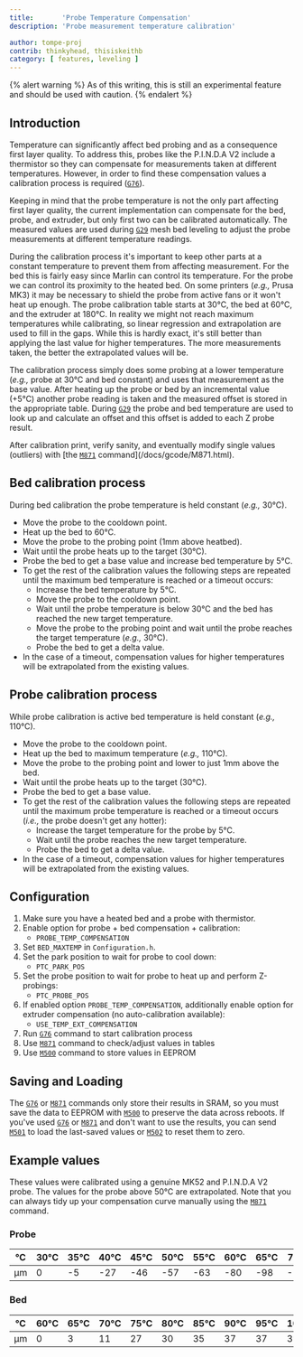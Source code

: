 ```yaml
---
title:       'Probe Temperature Compensation'
description: 'Probe measurement temperature calibration'

author: tompe-proj
contrib: thinkyhead, thisiskeithb
category: [ features, leveling ]
---
```


{% alert warning %}
As of this writing, this is still an experimental feature and should be used with caution.
{% endalert %}

## Introduction

Temperature can significantly affect bed probing and as a consequence first layer quality. To address this, probes like the P.I.N.D.A V2 include a thermistor so they can compensate for measurements taken at different temperatures. However, in order to find these compensation values a calibration process is required ([`G76`](/docs/gcode/G076.html)).

Keeping in mind that the probe temperature is not the only part affecting first layer quality, the current implementation can compensate for the bed, probe, and extruder, but only first two can be calibrated automatically. The measured values are used during [`G29`](/docs/gcode/G029.html) mesh bed leveling to adjust the probe measurements at different temperature readings.

During the calibration process it's important to keep other parts at a constant temperature to prevent them from affecting measurement. For the bed this is fairly easy since Marlin can control its temperature. For the probe we can control its proximity to the heated bed. On some printers (_e.g.,_ Prusa MK3) it may be necessary to shield the probe from active fans or it won't heat up enough. The probe calibration table starts at 30°C, the bed at 60°C, and the extruder at 180°C. In reality we might not reach maximum temperatures while calibrating, so linear regression and extrapolation are used to fill in the gaps. While this is hardly exact, it's still better than applying the last value for higher temperatures. The more measurements taken, the better the extrapolated values will be.

The calibration process simply does some probing at a lower temperature (_e.g.,_ probe at 30°C and bed constant) and uses that measurement as the base value. After heating up the probe or bed by an incremental value (+5°C) another probe reading is taken and the measured offset is stored in the appropriate table. During [`G29`](/docs/gcode/G029.html) the probe and bed temperature are used to look up and calculate an offset and this offset is added to each Z probe result.

After calibration print, verify sanity, and eventually modify single values (outliers) with [the [`M871`](/docs/gcode/M871.html) command](/docs/gcode/M871.html).

## Bed calibration process
During bed calibration the probe temperature is held constant (_e.g.,_ 30°C).
 - Move the probe to the cooldown point.
 - Heat up the bed to 60°C.
 - Move the probe to the probing point (1mm above heatbed).
 - Wait until the probe heats up to the target (30°C).
 - Probe the bed to get a base value and increase bed temperature by 5°C.
 - To get the rest of the calibration values the following steps are repeated until the maximum bed temperature is reached or a timeout occurs:
   - Increase the bed temperature by 5°C.
   - Move the probe to the cooldown point.
   - Wait until the probe temperature is below 30°C and the bed has reached the new target temperature.
   - Move the probe to the probing point and wait until the probe reaches the target temperature (_e.g.,_ 30°C).
   - Probe the bed to get a delta value.
- In the case of a timeout, compensation values for higher temperatures will be extrapolated from the existing values.

## Probe calibration process
While probe calibration is active bed temperature is held constant (_e.g.,_ 110°C).
 - Move the probe to the cooldown point.
 - Heat up the bed to maximum temperature (_e.g.,_ 110°C).
 - Move the probe to the probing point and lower to just 1mm above the bed.
 - Wait until the probe heats up to the target (30°C).
 - Probe the bed to get a base value.
 - To get the rest of the calibration values the following steps are repeated until the maximum probe temperature is reached or a timeout occurs (_i.e.,_ the probe doesn't get any hotter):
   - Increase the target temperature for the probe by 5°C.
   - Wait until the probe reaches the new target temperature.
   - Probe the bed to get a delta value.
 - In the case of a timeout, compensation values for higher temperatures will be extrapolated from the existing values.

## Configuration
1. Make sure you have a heated bed and a probe with thermistor.
2. Enable option for probe + bed compensation + calibration:
    - `PROBE_TEMP_COMPENSATION`
3. Set `BED_MAXTEMP` in `Configuration.h`.
4. Set the park position to wait for probe to cool down:
    - `PTC_PARK_POS`
5. Set the probe position to wait for probe to heat up and perform Z-probings:
    - `PTC_PROBE_POS`
6. If enabled option `PROBE_TEMP_COMPENSATION`, additionally enable option for extruder compensation (no auto-calibration available):
    - `USE_TEMP_EXT_COMPENSATION`
7. Run [`G76`](/docs/gcode/G076.html) command to start calibration process
8. Use [`M871`](/docs/gcode/M871.html) command to check/adjust values in tables
9. Use [`M500`](/docs/gcode/M500.html) command to store values in EEPROM

## Saving and Loading
The [`G76`](/docs/gcode/G076.html) or [`M871`](/docs/gcode/M871.html) commands only store their results in SRAM, so you must save the data to EEPROM with [`M500`](/docs/gcode/M500.html) to preserve the data across reboots. If you've used [`G76`](/docs/gcode/G076.html) or [`M871`](/docs/gcode/M871.html) and don't want to use the results, you can send [`M501`](/docs/gcode/M501.html) to load the last-saved values or [`M502`](/docs/gcode/M502.html) to reset them to zero.

## Example values
These values were calibrated using a genuine MK52 and P.I.N.D.A V2 probe. The values for the probe above 50°C are extrapolated. Note that you can always tidy up your compensation curve manually using the [`M871`](/docs/gcode/M871.html) command.

### Probe

|°C|30°C|35°C|40°C|45°C|50°C|55°C|60°C|65°C|70°C|75°C|80°C|
|-|-|-|-|-|-|-|-|-|-|-|-|
|µm|0|-5|-27|-46|-57|-63|-80|-98|-115|-133|-150|

### Bed

|°C|60°C|65°C|70°C|75°C|80°C|85°C|90°C|95°C|100°C|105°C|110°C|
|-|-|-|-|-|-|-|-|-|-|-|-|
|µm|0|3|11|27|30|35|37|37|39|50|55|
